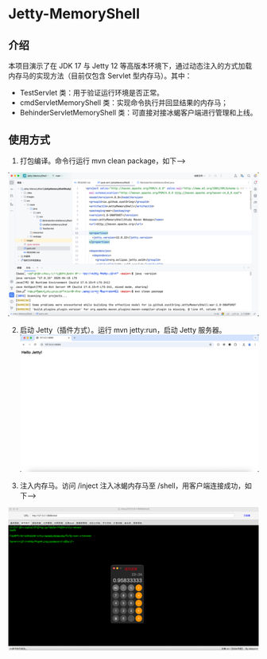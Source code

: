 # Jetty-MemoryShell

## 介绍

本项目演示了在 JDK 17 与 Jetty 12 等高版本环境下，通过动态注入的方式加载内存马的实现方法（目前仅包含 Servlet 型内存马）。其中：

- TestServlet 类：用于验证运行环境是否正常。
- cmdServletMemoryShell 类：实现命令执行并回显结果的内存马；
- BehinderServletMemoryShell 类：可直接对接冰蝎客户端进行管理和上线。

## 使用方式

1. 打包编译。命令行运行 mvn clean package，如下-->

![alt text](images/1.png)

2. 启动 Jetty（插件方式）。运行 mvn jetty:run，启动 Jetty 服务器。
![alt text](images/2.png)

3. 注入内存马。访问 /inject 注入冰蝎内存马至 /shell，用客户端连接成功，如下-->

![alt text](images/3.png)